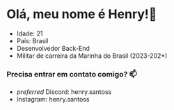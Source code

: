 # Olá, meu nome é Henry!👋

<ul style="list-style-type: disc;">
    <li>Idade: 21</li>
    <li>País: Brasil</li>
    <li>Desenvolvedor Back-End</li>
    <li>Militar de carreira da Marinha do Brasil (2023-202*)</li>
</ul>


### Precisa entrar em contato comigo? 📫
- _preferred_ Discord: henry.santoss
- Instagram: henry.santoss
